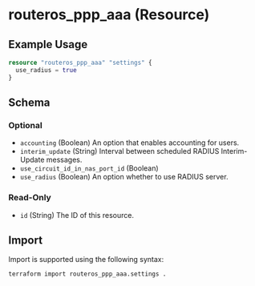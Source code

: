 # routeros_ppp_aaa (Resource)


## Example Usage
```terraform
resource "routeros_ppp_aaa" "settings" {
  use_radius = true
}
```

<!-- schema generated by tfplugindocs -->
## Schema

### Optional

- `accounting` (Boolean) An option that enables accounting for users.
- `interim_update` (String) Interval between scheduled RADIUS Interim-Update messages.
- `use_circuit_id_in_nas_port_id` (Boolean)
- `use_radius` (Boolean) An option whether to use RADIUS server.

### Read-Only

- `id` (String) The ID of this resource.

## Import
Import is supported using the following syntax:
```shell
terraform import routeros_ppp_aaa.settings .
```
